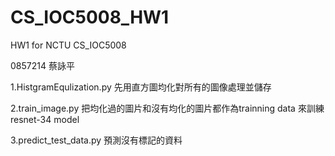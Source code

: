 # CS_IOC5008_HW1
HW1 for NCTU CS_IOC5008

0857214 蔡詠平

1.HistgramEqulization.py 先用直方圖均化對所有的圖像處理並儲存

2.train_image.py 把均化過的圖片和沒有均化的圖片都作為trainning data 來訓練resnet-34 model

3.predict_test_data.py 預測沒有標記的資料
